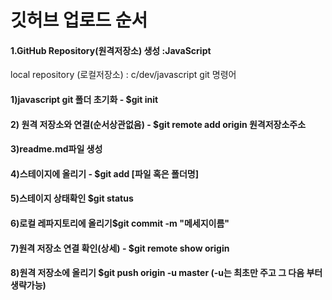 # 깃허브 업로드 순서
#### 1.GitHub Repository(원격저장소) 생성 :JavaScript
 local repository (로컬저장소) : c/dev/javascript
 git 명령어
#### 1)javascript git 폴더 초기화 - $git init
#### 2) 원격 저장소와 연결(순서상관없음) - $git remote add origin 원격저장소주소
#### 3)readme.md파일 생성
#### 4)스테이지에 올리기 - $git add [파일 혹은 폴더명]
#### 5)스테이지 상태확인 $git status
#### 6)로컬 레파지토리에 올리기$git commit -m "메세지이름"
#### 7)원격 저장소 연결 확인(상세)  - $git remote show origin 
#### 8)원격 저장소에 올리기 $git push origin -u master (-u는 최초만 주고 그 다음 부터 생략가능)
